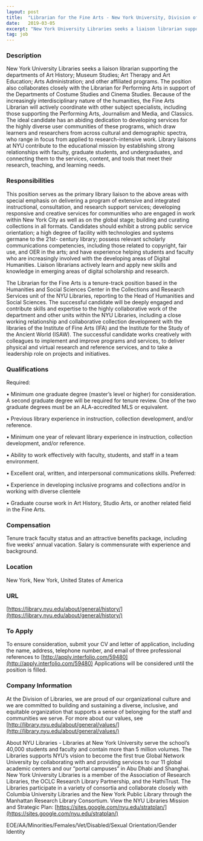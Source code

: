```yaml
---
layout: post
title:  "Librarian for the Fine Arts - New York University, Division of Libraries"
date:   2019-03-05
excerpt: "New York University Libraries seeks a liaison librarian supporting the departments of Art History; Museum Studies; Art Therapy and Art Education; Arts Administration; and other affiliated programs. The position also collaborates closely with the Librarian for Performing Arts in support of the Departments of Costume Studies and Cinema Studies. Because..."
tag: job
---
```


### Description   

New York University Libraries seeks a liaison librarian supporting the departments of Art History; Museum Studies; Art Therapy and Art Education; Arts Administration; and other affiliated programs. The position also collaborates closely with the Librarian for Performing Arts in support of the Departments of Costume Studies and Cinema Studies. Because of the increasingly interdisciplinary nature of the humanities, the Fine Arts Librarian will actively coordinate with other subject specialists, including those supporting the Performing Arts, Journalism and Media, and Classics. The ideal candidate has an abiding dedication to developing services for the highly diverse user communities of these programs, which draw learners and researchers from across cultural and demographic spectra, who range in focus from applied to research-intensive work. Library liaisons at NYU contribute to the educational mission by establishing strong relationships with faculty, graduate students, and undergraduates, and connecting them to the services, content, and tools that meet their research, teaching, and learning needs.


### Responsibilities   

This position serves as the primary library liaison to the above areas with special emphasis on delivering a program of extensive and integrated instructional, consultation, and research support services; developing responsive and creative services for communities who are engaged in work within New York City as well as on the global stage; building and curating collections in all formats. Candidates should exhibit a strong public service orientation; a high degree of facility with technologies and systems germane to the 21st- century library; possess relevant scholarly communications competencies, including those related to copyright, fair use, and OER in the arts; and have experience helping students and faculty who are increasingly involved with the developing areas of Digital Humanities. Liaison librarians actively learn and apply new skills and knowledge in emerging areas of digital scholarship and research.

The Librarian for the Fine Arts is a tenure-track position based in the Humanities and Social Sciences Center in the Collections and Research Services unit of the NYU Libraries, reporting to the Head of Humanities and Social Sciences. The successful candidate will be deeply engaged and contribute skills and expertise to the highly collaborative work of the department and other units within the NYU Libraries, including a close working relationship and collaborative collection development with the libraries of the Institute of Fine Arts (IFA) and the Institute for the Study of the Ancient World (ISAW). The successful candidate works creatively with colleagues to implement and improve programs and services, to deliver physical and virtual research and reference services, and to take a leadership role on projects and initiatives.


### Qualifications   

Required:

• 	Minimum one graduate degree (master’s level or higher) for consideration. A second graduate degree will be required for tenure review. One of the two graduate degrees must be an ALA-accredited MLS or equivalent.

• 	Previous library experience in instruction, collection development, and/or reference.

• 	Minimum one year of relevant library experience in instruction, collection development, and/or reference.

• 	Ability to work effectively with faculty, students, and staff in a team environment.

• 	Excellent oral, written, and interpersonal communications skills.
Preferred:

• 	Experience in developing inclusive programs and collections and/or in working with diverse clientele

• 	Graduate course work in Art History, Studio Arts, or another related field in the Fine Arts.


### Compensation   

Tenure track faculty status and an attractive benefits package, including five weeks’ annual vacation. Salary is commensurate with experience and background.


### Location   

New York, New York, United States of America


### URL   

[https://library.nyu.edu/about/general/history/](https://library.nyu.edu/about/general/history/)

### To Apply   

To ensure consideration, submit your CV and letter of application, including the name, address, telephone number, and email of three professional references to [http://apply.interfolio.com/59480](http://apply.interfolio.com/59480) Applications will be considered until the position is filled.


### Company Information   

At the Division of Libraries, we are proud of our organizational culture and we are committed to building and sustaining a diverse, inclusive, and equitable organization that supports a sense of belonging for the staff and communities we serve. For more about our values, see [http://library.nyu.edu/about/general/values/](http://library.nyu.edu/about/general/values/)

About NYU Libraries - Libraries at New York University serve the school’s 40,000 students and faculty and contain more than 5 million volumes. The Libraries supports NYU’s vision to become the first true Global Network University by collaborating with and providing services to our 11 global academic centers and our “portal campuses” in Abu Dhabi and Shanghai. New York University Libraries is a member of the Association of Research Libraries, the OCLC Research Library Partnership, and the HathiTrust. The Libraries participate in a variety of consortia and collaborate closely with Columbia University Libraries and the New York Public Library through the Manhattan Research Library Consortium. View the NYU Libraries Mission and Strategic Plan: [https://sites.google.com/nyu.edu/stratplan/](https://sites.google.com/nyu.edu/stratplan/)

EOE/AA/Minorities/Females/Vet/Disabled/Sexual Orientation/Gender Identity



